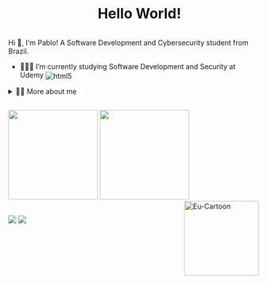 <!--título-->
<div id="user-content-toc">
  <ul align="center">
    <summary><h1 style="display: inline-block">Hello World!</h1></summary>
</div>

<!-- Presentation -->
<p>
  Hi 👋, I'm Pablo! A Software Development and Cybersecurity student from Brazil. 

  - 👨🏻‍💻 I’m currently studying Software Development and Security at Udemy <img align="center" alt="html5" src="https://img.shields.io/badge/Udemy-EC5252?style=for-the-badge&logo=Udemy&logoColor=white" />

<!-- Dropdown -->
<details>
  <summary> 🏳️‍🌈 More about me</summary>

  - 💭 I am 21 years old and currently live in Minas Gerais, Brasil. I'm not fluent in English, but I'm always trying to improve. In college, I worked with C, Java and Python, and currently I continue studying Java (my favorite language) so I can work in development and cybersecurity in the future

  - 🌱 I like reading a good fiction book, playing online games, go to the gym and swim! I believe that our personal interests contribute to a more refined perception of things and problem-solving. \´o`/
</details>

  ##

<!-- GithubStats -->
<div>
  <img height="180em" src="https://github-readme-stats.vercel.app/api?username=P-lindo&show_icons=true&theme=gotham&include_all_commits=true&count_private=true"/>
  <img height="180em" src="https://github-readme-stats.vercel.app/api/top-langs/?username=P-lindo&layout=compact&langs_count=16&theme=gotham"/>
  <img align="right" alt="Eu-Cartoon" src="https://github.com/P-lindo/gif/blob/main/gifmaker_me.gif" width="150" height="150" alt="Imagem">
</div>

  ##

<!-- Links -->
 <div>
  <a href="https://www.linkedin.com/in/pablo-pinheiro-05ab10240" target="_blank"><img src="https://img.shields.io/badge/LinkedIn-0077B5?style=for-the-badge&logo=linkedin&logoColor=white" target="_blank"></a>
  <a href="https://www.instagram.com/astrorice" target="_blank"><img src="https://img.shields.io/badge/Instagram-E4405F?style=for-the-badge&logo=instagram&logoColor=white" target="_blank"></a>
 </div>







